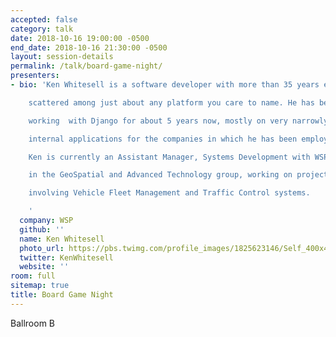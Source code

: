 ```yaml
---
accepted: false
category: talk
date: 2018-10-16 19:00:00 -0500
end_date: 2018-10-16 21:30:00 -0500
layout: session-details
permalink: /talk/board-game-night/
presenters:
- bio: 'Ken Whitesell is a software developer with more than 35 years experience

    scattered among just about any platform you care to name. He has been

    working  with Django for about 5 years now, mostly on very narrowly-targeted

    internal applications for the companies in which he has been employed.

    Ken is currently an Assistant Manager, Systems Development with WSP,

    in the GeoSpatial and Advanced Technology group, working on projects

    involving Vehicle Fleet Management and Traffic Control systems.

    '
  company: WSP
  github: ''
  name: Ken Whitesell
  photo_url: https://pbs.twimg.com/profile_images/1825623146/Self_400x400.jpg
  twitter: KenWhitesell
  website: ''
room: full
sitemap: true
title: Board Game Night
---
```


Ballroom B
